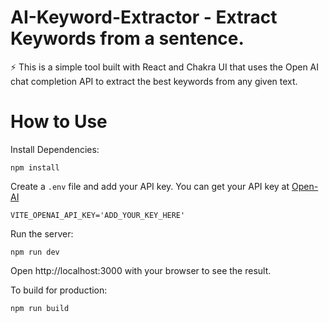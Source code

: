 # AI-Keyword-Extractor - Extract Keywords from a sentence.

⚡️ This is a simple tool built with React and Chakra UI that uses the Open AI chat completion API to extract the best keywords from any given text.


# How to Use 

Install Dependencies:

`npm install`

Create a `.env` file and add your API key. You can get your API key at <a href ="https://platform.openai.com/account/api-keys.">Open-AI</a>

`VITE_OPENAI_API_KEY='ADD_YOUR_KEY_HERE'`

Run the server:

`npm run dev `

Open http://localhost:3000 with your browser to see the result.

To build for production:

`npm run build`